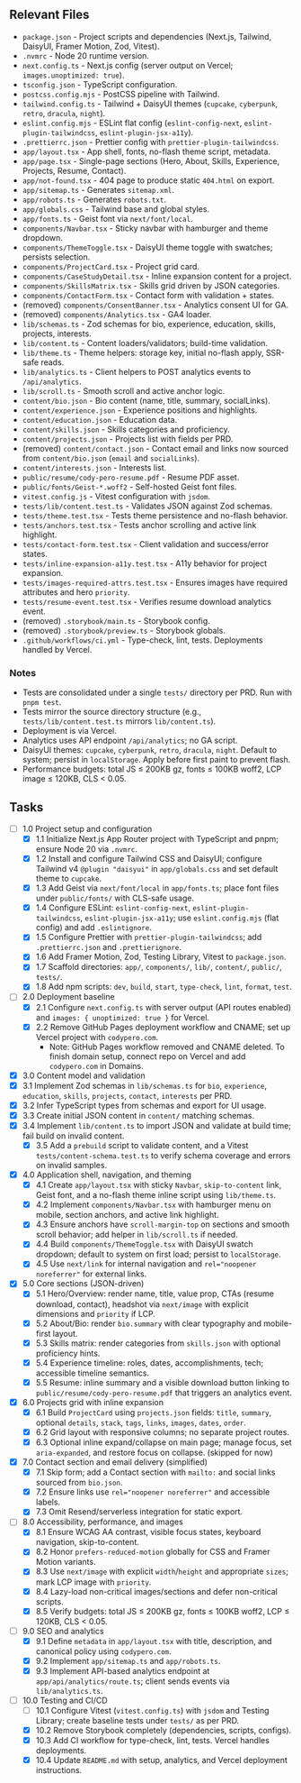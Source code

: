 ## Relevant Files

- `package.json` - Project scripts and dependencies (Next.js, Tailwind, DaisyUI, Framer Motion, Zod, Vitest).
- `.nvmrc` - Node 20 runtime version.
- `next.config.ts` - Next.js config (server output on Vercel; `images.unoptimized: true`).
- `tsconfig.json` - TypeScript configuration.
- `postcss.config.mjs` - PostCSS pipeline with Tailwind.
- `tailwind.config.ts` - Tailwind + DaisyUI themes (`cupcake`, `cyberpunk`, `retro`, `dracula`, `night`).
- `eslint.config.mjs` - ESLint flat config (`eslint-config-next`, `eslint-plugin-tailwindcss`, `eslint-plugin-jsx-a11y`).
- `.prettierrc.json` - Prettier config with `prettier-plugin-tailwindcss`.
- `app/layout.tsx` - App shell, fonts, no-flash theme script, metadata.
- `app/page.tsx` - Single-page sections (Hero, About, Skills, Experience, Projects, Resume, Contact).
- `app/not-found.tsx` - 404 page to produce static `404.html` on export.
- `app/sitemap.ts` - Generates `sitemap.xml`.
- `app/robots.ts` - Generates `robots.txt`.
- `app/globals.css` - Tailwind base and global styles.
- `app/fonts.ts` - Geist font via `next/font/local`.
- `components/Navbar.tsx` - Sticky navbar with hamburger and theme dropdown.
- `components/ThemeToggle.tsx` - DaisyUI theme toggle with swatches; persists selection.
- `components/ProjectCard.tsx` - Project grid card.
- `components/CaseStudyDetail.tsx` - Inline expansion content for a project.
- `components/SkillsMatrix.tsx` - Skills grid driven by JSON categories.
- `components/ContactForm.tsx` - Contact form with validation + states.
- (removed) `components/ConsentBanner.tsx` - Analytics consent UI for GA.
- (removed) `components/Analytics.tsx` - GA4 loader.
- `lib/schemas.ts` - Zod schemas for bio, experience, education, skills, projects, interests.
- `lib/content.ts` - Content loaders/validators; build-time validation.
- `lib/theme.ts` - Theme helpers: storage key, initial no-flash apply, SSR-safe reads.
- `lib/analytics.ts` - Client helpers to POST analytics events to `/api/analytics`.
- `lib/scroll.ts` - Smooth scroll and active anchor logic.
- `content/bio.json` - Bio content (name, title, summary, socialLinks).
- `content/experience.json` - Experience positions and highlights.
- `content/education.json` - Education data.
- `content/skills.json` - Skills categories and proficiency.
- `content/projects.json` - Projects list with fields per PRD.
- (removed) `content/contact.json` - Contact email and links now sourced from `content/bio.json` (`email` and `socialLinks`).
- `content/interests.json` - Interests list.
- `public/resume/cody-pero-resume.pdf` - Resume PDF asset.
- `public/fonts/Geist-*.woff2` - Self-hosted Geist font files.
- `vitest.config.js` - Vitest configuration with `jsdom`.
- `tests/lib/content.test.ts` - Validates JSON against Zod schemas.
- `tests/theme.test.tsx` - Tests theme persistence and no-flash behavior.
- `tests/anchors.test.tsx` - Tests anchor scrolling and active link highlight.
- `tests/contact-form.test.tsx` - Client validation and success/error states.
- `tests/inline-expansion-a11y.test.tsx` - A11y behavior for project expansion.
- `tests/images-required-attrs.test.tsx` - Ensures images have required attributes and hero `priority`.
- `tests/resume-event.test.tsx` - Verifies resume download analytics event.
- (removed) `.storybook/main.ts` - Storybook config.
- (removed) `.storybook/preview.ts` - Storybook globals.
- `.github/workflows/ci.yml` - Type-check, lint, tests. Deployments handled by Vercel.

### Notes

- Tests are consolidated under a single `tests/` directory per PRD. Run with `pnpm test`.
- Tests mirror the source directory structure (e.g., `tests/lib/content.test.ts` mirrors `lib/content.ts`).
- Deployment is via Vercel.
- Analytics uses API endpoint `/api/analytics`; no GA script.
- DaisyUI themes: `cupcake`, `cyberpunk`, `retro`, `dracula`, `night`. Default to system; persist in `localStorage`. Apply before first paint to prevent flash.
- Performance budgets: total JS ≤ 200KB gz, fonts ≤ 100KB woff2, LCP image ≤ 120KB, CLS < 0.05.

## Tasks

- [ ] 1.0 Project setup and configuration
  - [x] 1.1 Initialize Next.js App Router project with TypeScript and pnpm; ensure Node 20 via `.nvmrc`.
  - [x] 1.2 Install and configure Tailwind CSS and DaisyUI; configure Tailwind v4 `@plugin "daisyui"` in `app/globals.css` and set default theme to `cupcake`.
  - [x] 1.3 Add Geist via `next/font/local` in `app/fonts.ts`; place font files under `public/fonts/` with CLS-safe usage.
  - [x] 1.4 Configure ESLint: `eslint-config-next`, `eslint-plugin-tailwindcss`, `eslint-plugin-jsx-a11y`; use `eslint.config.mjs` (flat config) and add `.eslintignore`.
  - [x] 1.5 Configure Prettier with `prettier-plugin-tailwindcss`; add `.prettierrc.json` and `.prettierignore`.
  - [x] 1.6 Add Framer Motion, Zod, Testing Library, Vitest to `package.json`.
  - [x] 1.7 Scaffold directories: `app/`, `components/`, `lib/`, `content/`, `public/`, `tests/`.
  - [x] 1.8 Add npm scripts: `dev`, `build`, `start`, `type-check`, `lint`, `format`, `test`.

- [ ] 2.0 Deployment baseline
  - [x] 2.1 Configure `next.config.ts` with server output (API routes enabled) and `images: { unoptimized: true }` for Vercel.
  - [x] 2.2 Remove GitHub Pages deployment workflow and CNAME; set up Vercel project with `codypero.com`.
    - Note: GitHub Pages workflow removed and CNAME deleted. To finish domain setup, connect repo on Vercel and add `codypero.com` in Domains.

- [x] 3.0 Content model and validation
- [x] 3.1 Implement Zod schemas in `lib/schemas.ts` for `bio`, `experience`, `education`, `skills`, `projects`, `contact`, `interests` per PRD.
- [x] 3.2 Infer TypeScript types from schemas and export for UI usage.
- [x] 3.3 Create initial JSON content in `content/` matching schemas.
- [x] 3.4 Implement `lib/content.ts` to import JSON and validate at build time; fail build on invalid content.
  - [x] 3.5 Add a `prebuild` script to validate content, and a Vitest `tests/content-schema.test.ts` to verify schema coverage and errors on invalid samples.

- [x] 4.0 Application shell, navigation, and theming
  - [x] 4.1 Create `app/layout.tsx` with sticky `Navbar`, `skip-to-content` link, Geist font, and a no-flash theme inline script using `lib/theme.ts`.
  - [x] 4.2 Implement `components/Navbar.tsx` with hamburger menu on mobile, section anchors, and active link highlight.
  - [x] 4.3 Ensure anchors have `scroll-margin-top` on sections and smooth scroll behavior; add helper in `lib/scroll.ts` if needed.
  - [x] 4.4 Build `components/ThemeToggle.tsx` with DaisyUI swatch dropdown; default to system on first load; persist to `localStorage`.
  - [x] 4.5 Use `next/link` for internal navigation and `rel="noopener noreferrer"` for external links.

- [x] 5.0 Core sections (JSON-driven)
  - [x] 5.1 Hero/Overview: render name, title, value prop, CTAs (resume download, contact), headshot via `next/image` with explicit dimensions and `priority` if LCP.
  - [x] 5.2 About/Bio: render `bio.summary` with clear typography and mobile-first layout.
  - [x] 5.3 Skills matrix: render categories from `skills.json` with optional proficiency hints.
  - [x] 5.4 Experience timeline: roles, dates, accomplishments, tech; accessible timeline semantics.
  - [x] 5.5 Resume: inline summary and a visible download button linking to `public/resume/cody-pero-resume.pdf` that triggers an analytics event.

- [x] 6.0 Projects grid with inline expansion
  - [x] 6.1 Build `ProjectCard` using `projects.json` fields: `title`, `summary`, optional `details`, `stack`, `tags`, `links`, `images`, `dates`, `order`.
  - [x] 6.2 Grid layout with responsive columns; no separate project routes.
  - [x] 6.3 Optional inline expand/collapse on main page; manage focus, set `aria-expanded`, and restore focus on collapse. (skipped for now)

- [x] 7.0 Contact section and email delivery (simplified)
  - [x] 7.1 Skip form; add a Contact section with `mailto:` and social links sourced from `bio.json`.
  - [x] 7.2 Ensure links use `rel="noopener noreferrer"` and accessible labels.
  - [x] 7.3 Omit Resend/serverless integration for static export.

- [ ] 8.0 Accessibility, performance, and images
  - [x] 8.1 Ensure WCAG AA contrast, visible focus states, keyboard navigation, skip-to-content.
  - [x] 8.2 Honor `prefers-reduced-motion` globally for CSS and Framer Motion variants.
  - [x] 8.3 Use `next/image` with explicit `width`/`height` and appropriate `sizes`; mark LCP image with `priority`.
  - [x] 8.4 Lazy-load non-critical images/sections and defer non-critical scripts.
  - [x] 8.5 Verify budgets: total JS ≤ 200KB gz, fonts ≤ 100KB woff2, LCP ≤ 120KB, CLS < 0.05.

- [ ] 9.0 SEO and analytics
  - [x] 9.1 Define `metadata` in `app/layout.tsx` with title, description, and canonical policy using `codypero.com`.
  - [x] 9.2 Implement `app/sitemap.ts` and `app/robots.ts`.
  - [x] 9.3 Implement API-based analytics endpoint at `app/api/analytics/route.ts`; client sends events via `lib/analytics.ts`.

- [ ] 10.0 Testing and CI/CD
  - [ ] 10.1 Configure Vitest (`vitest.config.ts`) with `jsdom` and Testing Library; create baseline tests under `tests/` as per PRD.
  - [x] 10.2 Remove Storybook completely (dependencies, scripts, configs).
  - [x] 10.3 Add CI workflow for type-check, lint, tests. Vercel handles deployments.
  - [x] 10.4 Update `README.md` with setup, analytics, and Vercel deployment instructions.
